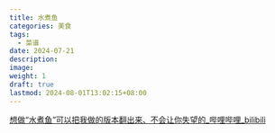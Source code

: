 ```yaml
---
title: 水煮鱼
categories: 美食
tags:
  - 菜谱
date: 2024-07-21
description: 
image: 
weight: 1
draft: true
lastmod: 2024-08-01T13:02:15+08:00
---
```

[想做“水煮鱼”可以把我做的版本翻出来、不会让你失望的\_哔哩哔哩\_bilibili](https://www.bilibili.com/video/BV1qY411j7Nw/?spm_id_from=333.788.recommend_more_video.-1&vd_source=75f81845b7419e2244a942c2be195d61)



